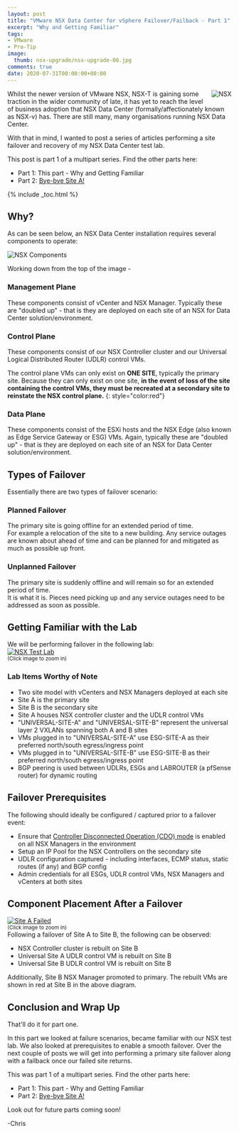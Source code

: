 ```yaml
---
layout: post
title: "VMware NSX Data Center for vSphere Failover/Failback - Part 1" 
excerpt: "Why and Getting Familiar"
tags: 
- VMware
- Pro-Tip
image:
  thumb: nsx-upgrade/nsx-upgrade-00.jpg
comments: true
date: 2020-07-31T00:00:00+00:00
---
```

<img style="float: right; margin: 0px 0px 10px 10px;" alt="NSX" src="/images/nsx-upgrade/nsx-upgrade-00.jpg">

Whilst the newer version of VMware NSX, NSX-T is gaining some traction in the wider community of late, it has yet to reach the level of business adoption that NSX Data Center (formally/affectionately known as NSX-v) has. There are still many, many organisations running NSX Data Center.

With that in mind, I wanted to post a series of articles performing a site failover and recovery of my NSX Data Center test lab.

This post is part 1 of a multipart series.  Find the other parts here:

-  Part 1: This part - Why and Getting Familiar
-  Part 2: [Bye-bye Site A!](https://polarclouds.co.uk/nsx-data-center-failover-pt2/)

{% include _toc.html %}
## Why?
As can be seen below, an NSX Data Center installation requires several components to operate:

<img style="display: block; margin-left: auto; margin-right: auto;" alt="NSX Components" src="/images/nsx-data-center-failover-pt1/nsx-data-center-failover-00.jpg">

Working down from the top of the image -
### Management Plane
These components consist of vCenter and NSX Manager. Typically these are "doubled up" - that is they are deployed on each site of an NSX for Data Center solution/environment.

### Control Plane
These components consist of our NSX Controller cluster and our Universal Logical Distributed Router (UDLR) control VMs. 

The control plane VMs can only exist on **ONE SITE**, typically the primary site. Because they can only exist on one site, **in the event of loss of the site containing the control VMs, they must be recreated at a secondary site to reinstate the NSX control plane.** 
{: style="color:red"}

### Data Plane 
These components consist of the ESXi hosts and the NSX Edge (also known as Edge Service Gateway or ESG) VMs. Again, typically these are "doubled up" - that is they are deployed on each site of an NSX for Data Center solution/environment.

## Types of Failover
Essentially there are two types of failover scenario:

### Planned Failover
The primary site is going offline for an extended period of time.<br>
For example a relocation of the site to a new building. Any service outages are known about ahead of time and can be planned for and mitigated as much as possible up front.

### Unplanned Failover
The primary site is suddenly offline and will remain so for an extended period of time.<br>
It is what it is. Pieces need picking up and any service outages need to be addressed as soon as possible.

## Getting Familiar with the Lab
We will be performing failover in the following lab:
<a target="_blank" href="/images/nsx-data-center-failover-pt1/nsx-data-center-failover-01.png"><img style="display:block;" src="/images/nsx-data-center-failover-pt1/nsx-data-center-failover-01.png" alt="NSX Test Lab"/></a><sup>(Click image to zoom in)</sup>
### Lab Items Worthy of Note
- Two site model with vCenters and NSX Managers deployed at each site
- Site A is the primary site
- Site B is the secondary site
- Site A houses NSX controller cluster and the UDLR control VMs
- "UNIVERSAL-SITE-A" and "UNIVERSAL-SITE-B" represent the universal layer 2 VXLANs spanning both A and B sites
- VMs plugged in to "UNIVERSAL-SITE-A" use ESG-SITE-A as their preferred north/south egress/ingress point
- VMs plugged in to "UNIVERSAL-SITE-B" use ESG-SITE-B as their preferred north/south egress/ingress point
- BGP peering is used between UDLRs, ESGs and LABROUTER (a pfSense router) for dynamic routing

## Failover Prerequisites
The following should ideally be configured / captured prior to a failover event:
- Ensure that [Controller Disconnected Operation (CDO) mode](https://docs.vmware.com/en/VMware-NSX-Data-Center-for-vSphere/6.4/com.vmware.nsx.admin.doc/GUID-9302DCCA-12E9-409D-858E-110A91639A69.html) is enabled on all NSX Managers in the environment
- Setup an IP Pool for the NSX Controllers on the secondary site
- UDLR configuration captured - including interfaces, ECMP status, static routes (if any) and BGP config
- Admin credentials for all ESGs, UDLR control VMs, NSX Managers and vCenters at both sites

## Component Placement After a Failover
<a target="_blank" href="/images/nsx-data-center-failover-pt1/nsx-data-center-failover-02.png"><img style="display:block;" src="/images/nsx-data-center-failover-pt1/nsx-data-center-failover-02.png" alt="Site A Failed"/></a><sup>(Click image to zoom in)</sup><br>
Following a failover of Site A to Site B, the following can be observed:
- NSX Controller cluster is rebuilt on Site B 
- Universal Site A UDLR control VM is rebuilt on Site B
- Universal Site B UDLR control VM is rebuilt on Site B

Additionally, Site B NSX Manager promoted to primary. The rebuilt VMs are shown in red at Site B in the above diagram.

## Conclusion and Wrap Up
That'll do it for part one.

In this part we looked at failure scenarios, became familiar with our NSX test lab. We also looked at prerequisites to enable a smooth failover. Over the next couple of posts we will get into performing a primary site failover along with a failback once our failed site returns. 

This was part 1 of a multipart series.  Find the other parts here:

-  Part 1: This part - Why and Getting Familiar
-  Part 2: [Bye-bye Site A!](https://polarclouds.co.uk/nsx-data-center-failover-pt2/)

Look out for future parts coming soon!

-Chris
